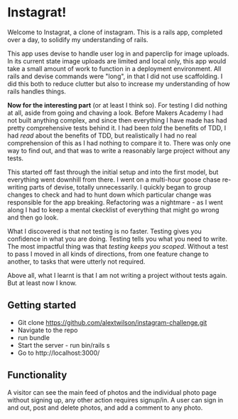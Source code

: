 # Instagrat!

Welcome to Instagrat, a clone of instagram. This is a rails app, completed over a day, to solidify my understanding of rails.

This app uses devise to handle user log in and paperclip for image uploads. In its current state image uploads are limited and local only, this app would take a small amount of work to function in a deployment environment. All rails and devise commands were "long", in that I did not use scaffolding. I did this both to reduce clutter but also to increase my understanding of how rails handles things.

__Now for the interesting part__ (or at least I think so). For testing I did nothing at all, aside from going and chaving a look. Before Makers Academy I had not built anything complex, and since then everything I have made has had pretty comprehensive tests behind it. I had been _told_ the benefits of TDD, I had _read_ about the benefits of TDD, but realistically I had no real comprehension of this as I had nothing to compare it to. There was only one way to find out, and that was to write a reasonably large project without any tests.

This started off fast through the initial setup and into the first model, but everything went downhill from there. I went on a multi-hour goose chase re-writing parts of devise, totally unnecessarily. I quickly began to group changes to check and had to hunt down which particular change was responsible for the app breaking. Refactoring was a nightmare - as I went along I had to keep a mental ckecklist of everything that might go wrong and then go look.

What I discovered is that not testing is no faster. Testing gives you confidence in what you are doing. Testing tells you what you need to write. The most impactful thing was that _testing keeps you scoped_. Without a test to pass I moved in all kinds of directions, from one feature change to another, to tasks that were utterly not required.

Above all, what I learnt is that I am not writing a project without tests again. But at least now I know.

## Getting started

- Git clone https://github.com/alextwilson/instagram-challenge.git
- Navigate to the repo
- run bundle
- Start the server - run bin/rails s
- Go to http://localhost:3000/

## Functionality

A visitor can see the main feed of photos and the individual photo page without signing up, any other action requires signup/in.
A user can sign in and out, post and delete photos, and add a comment to any photo.
